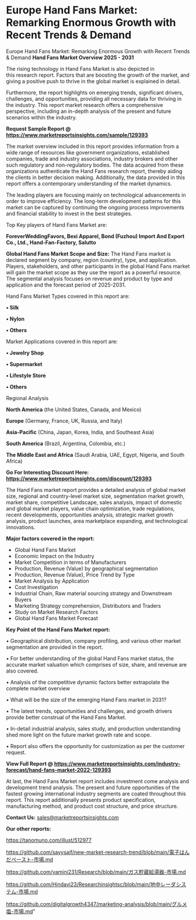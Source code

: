 # Europe Hand Fans Market: Remarking Enormous Growth with Recent Trends & Demand
Europe Hand Fans Market: Remarking Enormous Growth with Recent Trends & Demand
<Strong> Hand Fans Market Overview 2025 - 2031</strong>

The rising technology in Hand Fans Market is also depicted in this research report. Factors that are boosting the growth of the market, and giving a positive push to thrive in the global market is explained in detail.

Furthermore, the report highlights on emerging trends, significant drivers, challenges, and opportunities, providing all necessary data for thriving in the industry. This report market research offers a comprehensive perspective, including an in-depth analysis of the present and future scenarios within the industry.

<strong>Request Sample Report @ <a href=https://www.marketreportsinsights.com/sample/129393>https://www.marketreportsinsights.com/sample/129393</a></strong>

The market overview included in this report provides information from a wide range of resources like government organizations, established companies, trade and industry associations, industry brokers and other such regulatory and non-regulatory bodies. The data acquired from these organizations authenticate the Hand Fans research report, thereby aiding the clients in better decision making. Additionally, the data provided in this report offers a contemporary understanding of the market dynamics.

The leading players are focusing mainly on technological advancements in order to improve efficiency. The long-term development patterns for this market can be captured by continuing the ongoing process improvements and financial stability to invest in the best strategies.

Top Key players of Hand Fans Market are:

<strong>ForeverWeddingFavors, Bexi Apparel, Bond (Fuzhou) Import And Export Co., Ltd., Hand-Fan-Factory, Salutto</strong>

<strong><b>Global Hand Fans Market Scope and Size:</b></strong>
The Hand Fans market is declared segment by company, region (country), type, and application. Players, stakeholders, and other participants in the global Hand Fans market will gain the market scope as they use the report as a powerful resource. The segmental analysis focuses on revenue and product by type and application and the forecast period of 2025-2031.

Hand Fans Market Types covered in this report are:

<strong>• Silk

• Nylon

• Others</strong>

Market Applications covered in this report are:

<strong>• Jewelry Shop

• Supermarket

• Lifestyle Store

• Others</strong> 

Regional Analysis

<strong>North America</strong> (the United States, Canada, and Mexico)

<strong>Europe</strong> (Germany, France, UK, Russia, and Italy)

<strong>Asia-Pacific</strong> (China, Japan, Korea, India, and Southeast Asia)

<strong>South America</strong> (Brazil, Argentina, Colombia, etc.)

<strong>The Middle East and Africa</strong> (Saudi Arabia, UAE, Egypt, Nigeria, and South Africa)

<strong>Go For Interesting Discount Here: <a href=https://www.marketreportsinsights.com/discount/129393>https://www.marketreportsinsights.com/discount/129393</a></strong>

The Hand Fans market report provides a detailed analysis of global market size, regional and country-level market size, segmentation market growth, market share, competitive Landscape, sales analysis, impact of domestic and global market players, value chain optimization, trade regulations, recent developments, opportunities analysis, strategic market growth analysis, product launches, area marketplace expanding, and technological innovations.

<strong><b>Major factors covered in the report:</b></strong>
<ul>
  <li>Global Hand Fans Market </li>
  <li>Economic Impact on the Industry</li>
  <li>Market Competition in terms of Manufacturers</li>
  <li>Production, Revenue (Value) by geographical segmentation</li>
  <li>Production, Revenue (Value), Price Trend by Type</li>
  <li>Market Analysis by Application</li>
  <li>Cost Investigation</li>
  <li>Industrial Chain, Raw material sourcing strategy and Downstream Buyers</li>
  <li>Marketing Strategy comprehension, Distributors and Traders</li>
  <li>Study on Market Research Factors</li>
  <li>Global Hand Fans Market Forecast</li>
</ul>

<strong><b>Key Point of the Hand Fans Market report:</b></strong>

• Geographical distribution, company profiling, and various other market segmentation are provided in the report.

• For better understanding of the global Hand Fans market status, the accurate market valuation which comprises of size, share, and revenue are also covered.

• Analysis of the competitive dynamic factors better extrapolate the complete market overview

• What will be the size of the emerging Hand Fans market in 2031?

• The latest trends, opportunities and challenges, and growth drivers provide better construal of the Hand Fans Market.

• In-detail industrial analysis, sales study, and production understanding shed more light on the future market growth rate and scope.

• Report also offers the opportunity for customization as per the customer request.

<strong><b>View Full Report @ <a href=https://www.marketreportsinsights.com/industry-forecast/hand-fans-market-2022-129393>https://www.marketreportsinsights.com/industry-forecast/hand-fans-market-2022-129393</a></b></strong>


At last, the Hand Fans Market report includes investment come analysis and development trend analysis. The present and future opportunities of the fastest growing international industry segments are coated throughout this report. This report additionally presents product specification, manufacturing method, and product cost structure, and price structure.

<strong>Contact Us:</strong>
sales@marketreportsinsights.com

<strong>Our other reports:</strong>

<a href=https://tanomuno.com/illust/512977>https://tanomuno.com/illust/512977</a>

<a href=https://github.com/sayysaif/new-market-research-trend/blob/main/電子はんだペースト-市場.md>https://github.com/sayysaif/new-market-research-trend/blob/main/電子はんだペースト-市場.md</a>

<a href=https://github.com/yamini231/Research/blob/main/ガス貯蔵給湯器-市場.md>https://github.com/yamini231/Research/blob/main/ガス貯蔵給湯器-市場.md</a>

<a href=https://github.com/Hindavi23/Researchinsightsc/blob/main/地中レーダシステム-市場.md>https://github.com/Hindavi23/Researchinsightsc/blob/main/地中レーダシステム-市場.md</a>

<a href=https://github.com/digitalgrowth4347/marketing-analysis/blob/main/グルメ塩-市場.md>https://github.com/digitalgrowth4347/marketing-analysis/blob/main/グルメ塩-市場.md</a>"
